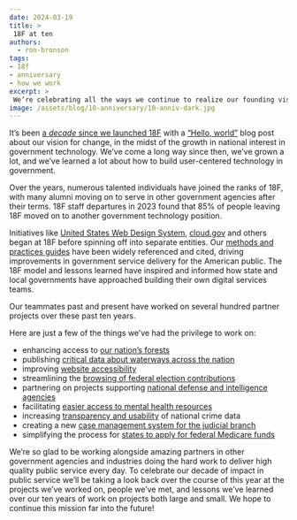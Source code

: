```yaml
---
date: 2024-03-19
title: >
 18F at ten
authors: 
  - ron-bronson
tags: 
- 18f
- anniversary
- how we work
excerpt: >
 We’re celebrating all the ways we continue to realize our founding vision: bringing technologists into government, launching shared digital services, and helping partner agencies build user-centered technology.
image: /assets/blog/10-anniversary/10-anniv-dark.jpg
---
```


It’s been [a <i>decade</i> since we launched 18F](https://www.gsa.gov/about-us/newsroom/news-releases/at-10-years-gsas-tech-consulting-team-18f-cele-03192024) with a [“Hello, world”](https://18f.gsa.gov/2014/03/19/hello-world-we-are-18f/) blog post about our vision for change, in the midst of the growth in national interest in government technology. We’ve come a long way since then, we’ve grown a lot, and we’ve learned a lot about how to build user-centered technology in government.

Over the years, numerous talented individuals have joined the ranks of 18F, with many alumni moving on to serve in other government agencies after their terms. 18F staff departures in 2023 found that 85% of people leaving 18F moved on to another government technology position.

Initiatives like [United States Web Design System](https://designsystem.digital.gov/), [cloud.gov](https://cloud.gov/) and others began at 18F before spinning off into separate entities.  Our [methods and practices guides](https://guides.18f.gov) have been widely referenced and cited, driving improvements in government service delivery for the American public. The 18F model and lessons learned have inspired and informed how state and local governments have approached building their own digital services teams.

Our teammates past and present have worked on several hundred partner projects over these past ten years. 

Here are just a few of the things we’ve had the privilege to work on:
 
- enhancing access to [our nation’s forests](https://18f.gsa.gov/our-work/forest-service/)
- publishing [critical data about waterways across the nation](https://18f.gsa.gov/2023/02/24/18f-checks-in-with-emily-read-and-the-usgs-water-resources-mission-area-projects/) 
- improving [website accessibility](https://18f.gsa.gov/2022/07/13/content-design-ada/) 
- streamlining the [browsing of federal election contributions](https://18f.gsa.gov/2017/05/30/the-new-fec/)
- partnering on projects supporting [national defense and intelligence agencies](https://18f.gsa.gov/2020/03/19/sixth-anniversary/)
- facilitating [easier access to mental health resources](https://18f.gsa.gov/2020/02/06/even-with-a-design-system-you-still-need-a-designer/)
- increasing [transparency and usability](https://18f.gsa.gov/our-work/crime-data-explorer/) of national crime data
- creating a new [case management system for the judicial branch](https://18f.gsa.gov/2023/04/25/18f-checks-in-with-the-dawson-project-at-the-us-tax-court/)
- simplifying the process for [states to apply for federal Medicare funds](https://18f.gsa.gov/2022/11/29/18f-checks-in-with-jerome-lee-and-the-eapd-project/)

We’re so glad to be working alongside amazing partners in other government agencies and industries doing the hard work to deliver high quality public service every day. To celebrate our decade of impact in public service we’ll be taking a look back over the course of this year at the projects we’ve worked on, people we’ve met, and lessons we’ve learned over our ten years of work on projects both large and small. We hope to continue this mission far into the future!
